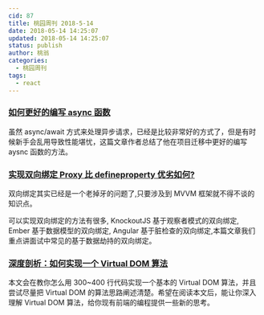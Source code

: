 ```yaml
---
cid: 87
title: 桃园周刊 2018-5-14
date: 2018-05-14 14:25:07
updated: 2018-05-14 14:25:07
status: publish
author: 桃翁
categories: 
  - 桃园周刊
tags: 
  - react
---
```



### [如何更好的编写 async 函数](https://segmentfault.com/a/1190000014836153?utm_source=index-hottest "何更好的编写async函数")

虽然 async/await 方式来处理异步请求，已经是比较非常好的方式了，但是有时候新手会乱用导致性能堪忧，这篇文章作者总结了他在项目迁移中更好的编写 aysnc 函数的方法。

### [实现双向绑定 Proxy 比 defineproperty 优劣如何?](https://juejin.im/post/5acd0c8a6fb9a028da7cdfaf "实现双向绑定Proxy比defineproperty优劣如何?")

双向绑定其实已经是一个老掉牙的问题了,只要涉及到 MVVM 框架就不得不谈的知识点。

可以实现双向绑定的方法有很多, KnockoutJS 基于观察者模式的双向绑定, Ember 基于数据模型的双向绑定, Angular 基于脏检查的双向绑定,本篇文章我们重点讲面试中常见的基于数据劫持的双向绑定。

### [深度剖析：如何实现一个 Virtual DOM 算法](https://github.com/livoras/blog/issues/13 "深度剖析：如何实现一个 Virtual DOM 算法")

本文会在教你怎么用 300~400 行代码实现一个基本的 Virtual DOM 算法，并且尝试尽量把 Virtual DOM 的算法思路阐述清楚。希望在阅读本文后，能让你深入理解 Virtual DOM 算法，给你现有前端的编程提供一些新的思考。


